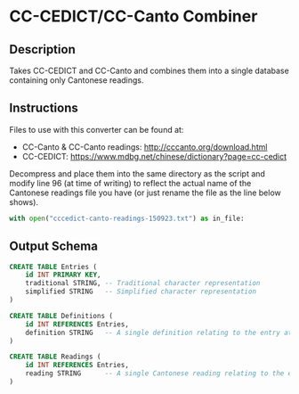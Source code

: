 # CC-CEDICT/CC-Canto Combiner

## Description
Takes CC-CEDICT and CC-Canto and combines them into a single database containing only Cantonese 
readings.

## Instructions
Files to use with this converter can be found at:
- CC-Canto & CC-Canto readings: http://cccanto.org/download.html
- CC-CEDICT: https://www.mdbg.net/chinese/dictionary?page=cc-cedict

Decompress and place them into the same directory as the script and modify line 96 (at time of writing) to reflect the actual name of the Cantonese readings file you have (or just rename the file as the line below shows).
``` python
with open("cccedict-canto-readings-150923.txt") as in_file:
```

## Output Schema
```SQL
CREATE TABLE Entries (
    id INT PRIMARY KEY,
    traditional STRING, -- Traditional character representation
    simplified STRING   -- Simplified character representation
)

CREATE TABLE Definitions (
    id INT REFERENCES Entries,
    definition STRING   -- A single definition relating to the entry at id
)

CREATE TABLE Readings (
    id INT REFERENCES Entries,
    reading STRING      -- A single Cantonese reading relating to the entry at id
)
```
